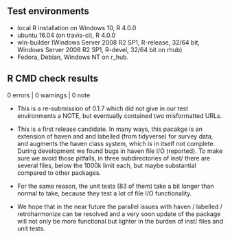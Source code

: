 ## Test environments
* local R installation on Windows 10, R 4.0.0
* ubuntu 16.04 (on travis-ci), R 4.0.0
* win-builder (Windows Server 2008 R2 SP1, R-release, 32/64 bit, 
Windows Server 2008 R2 SP1, R-devel, 32/64 bit on rhub)
* Fedora, Debian, Windows NT on r_hub.

## R CMD check results

0 errors | 0 warnings | 0 note

* This is a re-submission of 0.1.7 which did not give in our test environments a NOTE, but eventually contained two misformatted URLs.

* This is a first release candidate. In many ways, this pacakge is an
extension of haven and and labelled (from tidyverse) for survey data, and augments the haven class system, which is in itself not complete. During development we found bugs in haven file I/O (reported). To make sure we avoid those pitfalls, in three subdirectories of inst/ there are several files, below the 1000k limit each, but maybe substantial compared to other packages.

* For the same reason, the unit tests (83 of them) take a bit longer than normal to take, because they test a lot of file I/O functionality.
* We hope that in the near future the parallel issues with haven / labelled / retroharmonize can be resolved and a very soon update of the package will not only be more functional but lighter in the burden of inst/ files and unit tests.


